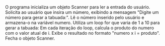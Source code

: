O programa inicializa um objeto Scanner para ler a entrada do usuário.
Solicita ao usuário que insira um número, exibindo a mensagem "Digite um número para gerar a tabuada:".
Lê o número inserido pelo usuário e armazena-o na variável numero.
Utiliza um loop for que varia de 1 a 10 para gerar a tabuada:
Em cada iteração do loop, calcula o produto do numero com o valor atual de i.
Exibe o resultado no formato "numero x i = produto".
Fecha o objeto Scanner.